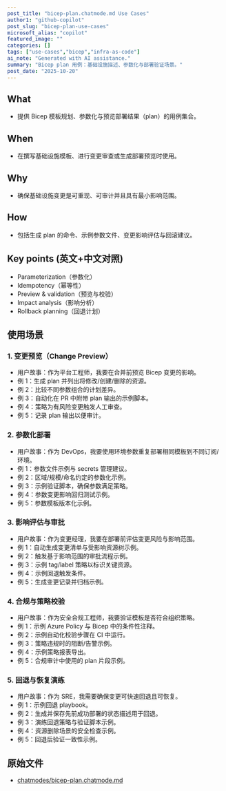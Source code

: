 ```yaml
---
post_title: "bicep-plan.chatmode.md Use Cases"
author1: "github-copilot"
post_slug: "bicep-plan-use-cases"
microsoft_alias: "copilot"
featured_image: ""
categories: []
tags: ["use-cases","bicep","infra-as-code"]
ai_note: "Generated with AI assistance."
summary: "Bicep plan 用例：基础设施描述、参数化与部署验证场景。"
post_date: "2025-10-20"
---
```


<!-- markdownlint-disable MD041 -->

## What

- 提供 Bicep 模板规划、参数化与预览部署结果（plan）的用例集合。

## When

- 在撰写基础设施模板、进行变更审查或生成部署预览时使用。

## Why

- 确保基础设施变更是可重现、可审计并且具有最小影响范围。

## How

- 包括生成 plan 的命令、示例参数文件、变更影响评估与回滚建议。

## Key points (英文+中文对照)

- Parameterization（参数化）
- Idempotency（幂等性）
- Preview & validation（预览与校验）
- Impact analysis（影响分析）
- Rollback planning（回退计划）

## 使用场景

### 1. 变更预览（Change Preview）

- 用户故事：作为平台工程师，我要在合并前预览 Bicep 变更的影响。
- 例 1：生成 plan 并列出将修改/创建/删除的资源。
- 例 2：比较不同参数组合的计划差异。
- 例 3：自动化在 PR 中附带 plan 输出的示例脚本。
- 例 4：策略为有风险变更触发人工审查。
- 例 5：记录 plan 输出以便审计。

### 2. 参数化部署

- 用户故事：作为 DevOps，我要使用环境参数重复部署相同模板到不同订阅/环境。
- 例 1：参数文件示例与 secrets 管理建议。
- 例 2：区域/规模/命名约定的参数化示例。
- 例 3：示例验证脚本，确保参数满足策略。
- 例 4：参数变更影响回归测试示例。
- 例 5：参数模板版本化示例。

### 3. 影响评估与审批

- 用户故事：作为变更经理，我要在部署前评估变更风险与影响范围。
- 例 1：自动生成变更清单与受影响资源树示例。
- 例 2：触发基于影响范围的审批流程示例。
- 例 3：示例 tag/label 策略以标识关键资源。
- 例 4：示例回退触发条件。
- 例 5：生成变更记录并归档示例。

### 4. 合规与策略校验

- 用户故事：作为安全合规工程师，我要验证模板是否符合组织策略。
- 例 1：示例 Azure Policy 与 Bicep 中的条件性注释。
- 例 2：示例自动化校验步骤在 CI 中运行。
- 例 3：策略违规时的阻断/告警示例。
- 例 4：示例策略报表导出。
- 例 5：合规审计中使用的 plan 片段示例。

### 5. 回退与恢复演练

- 用户故事：作为 SRE，我需要确保变更可快速回退且可恢复。
- 例 1：示例回退 playbook。
- 例 2：生成并保存先前成功部署的状态描述用于回退。
- 例 3：演练回退策略与验证脚本示例。
- 例 4：资源删除场景的安全检查示例。
- 例 5：回退后验证一致性示例。

## 原始文件

- [chatmodes/bicep-plan.chatmode.md](../../../chatmodes/bicep-plan.chatmode.md)
